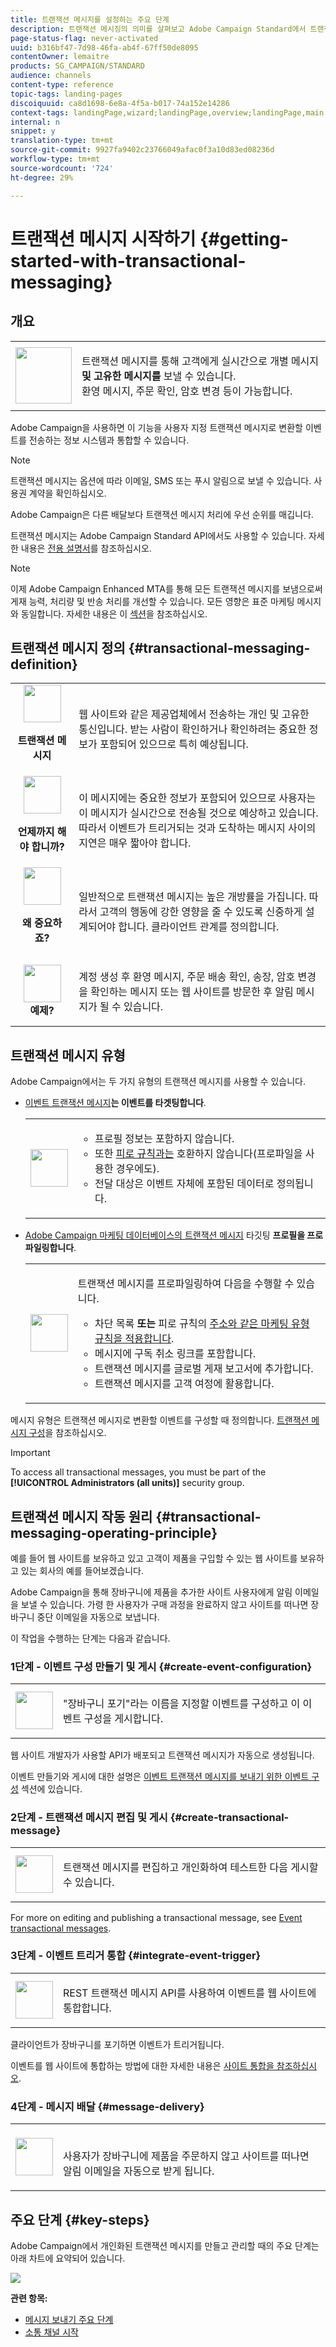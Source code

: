 ```yaml
---
title: 트랜잭션 메시지를 설정하는 주요 단계
description: 트랜잭션 메시징의 의미를 살펴보고 Adobe Campaign Standard에서 트랜잭션 메시지를 설정하는 주요 단계를 살펴보십시오.
page-status-flag: never-activated
uuid: b316bf47-7d98-46fa-ab4f-67ff50de8095
contentOwner: lemaitre
products: SG_CAMPAIGN/STANDARD
audience: channels
content-type: reference
topic-tags: landing-pages
discoiquuid: ca8d1698-6e8a-4f5a-b017-74a152e14286
context-tags: landingPage,wizard;landingPage,overview;landingPage,main
internal: n
snippet: y
translation-type: tm+mt
source-git-commit: 9927fa9402c23766049afac0f3a10d83ed08236d
workflow-type: tm+mt
source-wordcount: '724'
ht-degree: 29%

---
```



# 트랜잭션 메시지 시작하기 {#getting-started-with-transactional-messaging}

## 개요

<table>
<tr>
<td class="noborder"><img src="assets/do-not-localize/icon_transactional.svg" width="90px"></td>
<td class="noborder"><p>트랜잭션 메시지를 통해 고객에게 실시간으로 개별 메시지 <b>및 고유한 메시지를</b> 보낼 수 있습니다.<br>환영 메시지, 주문 확인, 암호 변경 등이 가능합니다.</p></td>
</tr>
</table>

Adobe Campaign을 사용하면 이 기능을 사용자 지정 트랜잭션 메시지로 변환할 이벤트를 전송하는 정보 시스템과 통합할 수 있습니다.

>[!NOTE]
>
>트랜잭션 메시지는 옵션에 따라 이메일, SMS 또는 푸시 알림으로 보낼 수 있습니다. 사용권 계약을 확인하십시오.
>
>Adobe Campaign은 다른 배달보다 트랜잭션 메시지 처리에 우선 순위를 매깁니다.

트랜잭션 메시지는 Adobe Campaign Standard API에서도 사용할 수 있습니다. 자세한 내용은 [전용 설명서](../../api/using/managing-transactional-messages.md)를 참조하십시오.

>[!NOTE]
>
>이제 Adobe Campaign Enhanced MTA를 통해 모든 트랜잭션 메시지를 보냄으로써 게재 능력, 처리량 및 반송 처리를 개선할 수 있습니다. 모든 영향은 표준 마케팅 메시지와 동일합니다. 자세한 내용은 이 [섹션](../../administration/using/configuring-email-channel.md)을 참조하십시오.

## 트랜잭션 메시지 정의 {#transactional-messaging-definition}

<table>
<tr>
<td align="center"><img src="assets/do-not-localize/icon_concepts.svg" width="60px"><br><p><b>트랜잭션 메시지</b></p></td>
<td><p>웹 사이트와 같은 제공업체에서 전송하는 개인 및 고유한 통신입니다. 받는 사람이 확인하거나 확인하려는 중요한 정보가 포함되어 있으므로 특히 예상됩니다.</p></td>
</tr>
<tr>
<td align="center"><img src="assets/do-not-localize/icon_channels.svg" width="60px"><br><p><b>언제까지 해야 합니까?</b></p></td>
<td><p> 이 메시지에는 중요한 정보가 포함되어 있으므로 사용자는 이 메시지가 실시간으로 전송될 것으로 예상하고 있습니다. 따라서 이벤트가 트리거되는 것과 도착하는 메시지 사이의 지연은 매우 짧아야 합니다.</p></td>
</tr>
<tr>
<td align="center"><img src="assets/do-not-localize/icon_important.svg" width="60px"><br><p><b>왜 중요하죠?</b></p></td>
<td><p>일반적으로 트랜잭션 메시지는 높은 개방률을 가집니다. 따라서 고객의 행동에 강한 영향을 줄 수 있도록 신중하게 설계되어야 합니다. 클라이언트 관계를 정의합니다.</p></td>
</tr>
<tr>
<td align="center"><img src="assets/do-not-localize/icon_example.svg" width="60px"><br><b>예제?</b></td>
<td><p>계정 생성 후 환영 메시지, 주문 배송 확인, 송장, 암호 변경을 확인하는 메시지 또는 웹 사이트를 방문한 후 알림 메시지가 될 수 있습니다.</p></td>
</tr>
</table>

## 트랜잭션 메시지 유형

Adobe Campaign에서는 두 가지 유형의 트랜잭션 메시지를 사용할 수 있습니다.

* [이벤트 트랜잭션 메시지](../../channels/using/event-transactional-messages.md)**는 이벤트를 타겟팅합니다**.<!--The data contained in the event itself is used to define the delivery target.-->

   <table>
    <tr>
    <td><img src="assets/do-not-localize/icon_event.svg" width="60px"></td>
    <td><p><ul><li>프로필 정보는 포함하지 않습니다.</li><li>또한 <a href="../../sending/using/fatigue-rules.md">피로 규칙과는</a> 호환하지 않습니다(프로파일을 사용한 경우에도).</li><li>전달 대상은 이벤트 자체에 포함된 데이터로 정의됩니다.</li></ul></p></td>
    </tr>
    </table>

* [Adobe Campaign 마케팅 데이터베이스의 트랜잭션 메시지](../../channels/using/profile-transactional-messages.md) 타깃팅 **프로필을 프로파일링합니다**.<!--You can use information from the Adobe Campaign database to send a transactional message based on customer marketing profiles.-->

   <table>
    <tr>
    <td><img src="assets/do-not-localize/icon_profile.svg" width="60px"></td>
    <td><p>트랜잭션 메시지를 프로파일링하여 다음을 수행할 수 있습니다.<ul><li>차단 목록 <b>또는</b> 피로 규칙의 <a href="../../sending/using/fatigue-rules.md">주소와 같은 마케팅 유형 규칙을 적용합니다</a>.</li><li>메시지에 구독 취소 링크를 포함합니다.</li><li>트랜잭션 메시지를 글로벌 게재 보고서에 추가합니다.</li><li>트랜잭션 메시지를 고객 여정에 활용합니다.</li></ul></p></td>
    </tr>
    </table>

메시지 유형은 트랜잭션 메시지로 변환할 이벤트를 구성할 때 정의합니다. [트랜잭션 메시지 구성](../../administration/using/configuring-transactional-messaging.md)을 참조하십시오.

>[!IMPORTANT]
>
>To access all transactional messages, you must be part of the **[!UICONTROL Administrators (all units)]** security group.

<!--Event transactional messages do not contain profile information, therefore they are not compatible with fatigue rules (even in the case of an enrichment with profiles). However, profile transactional messages are compatible. For more on fatigue rules, see [this section](../../sending/using/fatigue-rules.md#choosing-the-channel).-->

## 트랜잭션 메시지 작동 원리 {#transactional-messaging-operating-principle}

예를 들어 웹 사이트를 보유하고 있고 고객이 제품을 구입할 수 있는 웹 사이트를 보유하고 있는 회사의 예를 들어보겠습니다.

Adobe Campaign을 통해 장바구니에 제품을 추가한 사이트 사용자에게 알림 이메일을 보낼 수 있습니다. 가령 한 사용자가 구매 과정을 완료하지 않고 사이트를 떠나면 장바구니 중단 이메일을 자동으로 보냅니다.

이 작업을 수행하는 단계는 다음과 같습니다.

### 1단계 - 이벤트 구성 만들기 및 게시 {#create-event-configuration}

<table>
<tr>
<td class="noborder"><img src="assets/do-not-localize/icon_config.svg" width="60px"></td>
<td class="noborder"><p>"장바구니 포기"라는 이름을 지정할 이벤트를 구성하고 이 이벤트 구성을 게시합니다.</p></td>
</tr>
</table>

웹 사이트 개발자가 사용할 API가 배포되고 트랜잭션 메시지가 자동으로 생성됩니다.

이벤트 만들기와 게시에 대한 설명은 [이벤트 트랜잭션 메시지를 보내기 위한 이벤트 구성](../../administration/using/configuring-transactional-messaging.md#use-case--configuring-an-event-to-send-a-transactional-message) 섹션에 있습니다.

### 2단계 - 트랜잭션 메시지 편집 및 게시 {#create-transactional-message}

<table>
<tr>
<td class="noborder"><img src="assets/do-not-localize/icon_transactional.svg" width="60px"></td>
<td class="noborder"><p>트랜잭션 메시지를 편집하고 개인화하여 테스트한 다음 게시할 수 있습니다.</p></td>
</tr>
</table>

For more on editing and publishing a transactional message, see [Event transactional messages](../../channels/using/event-transactional-messages.md).

### 3단계 - 이벤트 트리거 통합 {#integrate-event-trigger}

<table>
<tr>
<td class="noborder"><img src="assets/do-not-localize/icon_api.svg" width="60px"></td>
<td class="noborder"><p>REST 트랜잭션 메시지 API를 사용하여 이벤트를 웹 사이트에 통합합니다.</p></td>
</tr>
</table>

클라이언트가 장바구니를 포기하면 이벤트가 트리거됩니다.

이벤트를 웹 사이트에 통합하는 방법에 대한 자세한 내용은 [사이트 통합을 참조하십시오](../../administration/using/configuring-transactional-messaging.md#integrating-the-triggering-of-the-event-in-a-website).

### 4단계 - 메시지 배달 {#message-delivery}

<!--Once all of these steps have been carried out, the message can be delivered:-->

<table>
<tr>
<td class="noborder"><img src="assets/do-not-localize/icon_notification.svg" width="60px"></td>
<td class="noborder"><p><br>사용자가 장바구니에 제품을 주문하지 않고 사이트를 떠나면 알림 이메일을 자동으로 받게 됩니다.</p></td>
</tr>
</table>

## 주요 단계 {#key-steps}

Adobe Campaign에서 개인화된 트랜잭션 메시지를 만들고 관리할 때의 주요 단계는 아래 차트에 요약되어 있습니다.

![](assets/message-center-overview.png)

<!--## Transactional messaging publication process {#transactional-messaging-pub-process}

The chart below illustrates the whole transactional messaging publication process.

![](assets/message-center_pub-process.png)

For more on the event configuration steps, see [Transactional messaging configuration](../../administration/using/configuring-transactional-messaging.md).

Read more:

* [About transactional messaging](../../channels/using/about-transactional-messaging.md)
* [Event transactional messages](../../channels/using/event-transactional-messages.md)
* [Profile transactional messages](../../channels/using/profile-transactional-messages.md)
* [Transactional push notifications](../../channels/using/transactional-push-notifications.md)
* [Follow-up messages](../../channels/using/follow-up-messages.md)-->

**관련 항목:**

* [메시지 보내기 주요 단계](../../channels/using/key-steps-to-send-a-message.md)
* [소통 채널 시작](../../channels/using/get-started-communication-channels.md)